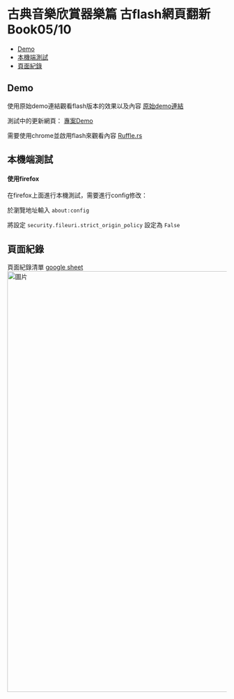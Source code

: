 # 古典音樂欣賞器樂篇 古flash網頁翻新Book05/10

- [Demo](#Demo)
- [本機端測試](#本機端測試)
- [頁面紀錄](#頁面紀錄)

## Demo
使用原始demo連結觀看flash版本的效果以及內容
[原始demo連結](https://www.cabindesigntaipei.com/demo/arte/05%20classical-music/index.htm)

測試中的更新網頁：
[專案Demo](https://williamhsu17.github.io/cabin_art_book05/)

需要使用chrome並啟用flash來觀看內容
[Ruffle.rs](https://ruffle.rs/)

## 本機端測試
#### 使用firefox
在firefox上面進行本機測試，需要進行config修改：

於瀏覽地址輸入 `about:config`

將設定 `security.fileuri.strict_origin_policy` 設定為 `False`

## 頁面紀錄
頁面紀錄清單
[google sheet](https://docs.google.com/spreadsheets/d/1PHfJ_SFV85IWU47ebzinCYQAzxREQXfziOu-12nvDDQ/edit?usp=sharing)
<img width="966" alt="圖片" src="https://github.com/williamhsu17/cabin_art_book04/assets/22971294/a6eba5ec-8592-4a75-a727-e32c27d0589f">
